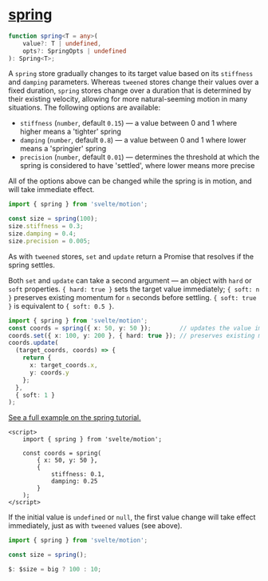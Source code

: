 # [spring](https://svelte.dev/docs/svelte-motion#spring)
```ts
function spring<T = any>(
	value?: T | undefined,
	opts?: SpringOpts | undefined
): Spring<T>;
```
A `spring` store gradually changes to its target value based on its `stiffness` and `damping` parameters. Whereas `tweened` stores change their values over a fixed duration, `spring` stores change over a duration that is determined by their existing velocity, allowing for more natural-seeming motion in many situations. The following options are available:
- `stiffness` (`number`, default `0.15`) — a value between 0 and 1 where higher means a 'tighter' spring
- `damping` (`number`, default `0.8`) — a value between 0 and 1 where lower means a 'springier' spring
- `precision` (`number`, default `0.01`) — determines the threshold at which the spring is considered to have 'settled', where lower means more precise

All of the options above can be changed while the spring is in motion, and will take immediate effect.
```ts
import { spring } from 'svelte/motion';

const size = spring(100);
size.stiffness = 0.3;
size.damping = 0.4;
size.precision = 0.005;
```
As with `tweened` stores, `set` and `update` return a Promise that resolves if the spring settles.

Both `set` and `update` can take a second argument — an object with `hard` or `soft` properties. `{ hard: true }` sets the target value immediately; `{ soft: n }` preserves existing momentum for `n` seconds before settling. `{ soft: true }` is equivalent to `{ soft: 0.5 }`.
```ts
import { spring } from 'svelte/motion';
const coords = spring({ x: 50, y: 50 });        // updates the value immediately
coords.set({ x: 100, y: 200 }, { hard: true }); // preserves existing momentum for 1s
coords.update(
  (target_coords, coords) => {
    return {
      x: target_coords.x,
      y: coords.y
    };
  },
  { soft: 1 }
);
```
[See a full example on the spring tutorial.](https://learn.svelte.dev/tutorial/springs)
```sveltehtml
<script>
	import { spring } from 'svelte/motion';

	const coords = spring(
		{ x: 50, y: 50 },
		{
			stiffness: 0.1,
			damping: 0.25
		}
	);
</script>
```
If the initial value is `undefined` or `null`, the first value change will take effect immediately, just as with `tweened` values (see above).
```ts
import { spring } from 'svelte/motion';

const size = spring();

$: $size = big ? 100 : 10;
```
